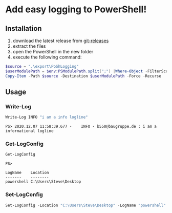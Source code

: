 # Add easy logging to PowerShell!
## Installation
1. download the latest release from [git-releases](https://git.brz.de/powershell-modules/poshlogging/-/releases)
2. extract the files
3. open the PowerShell in the new folder
4. execute the following command:
``` powershell
$source = ".\export\PoShLogging"
$userModulePath = $env:PSModulePath.split(";") |Where-Object -FilterScript {$_ -like "*$env:USERNAME*Windows*PowerShell*"}
Copy-Item -Path $source -Destination $userModulePath -Force -Recurse
```
## Usage
### Write-Log
``` powershell
Write-Log INFO "i am a info logline"
```
` PS> 2020.12.07 11:58:39.677 -    INFO - b550@baugruppe.de : i am a informational logline `
### Get-LogConfig
``` powershell
Get-LogConfig
```
```
PS>

LogName    Location
-------    --------
powershell C:\Users\Steve\Desktop
```
### Set-LogConfig
``` powershell
Set-LogConfig -Location "C:\Users\Steve\Desktop" -LogName "powershell"
```